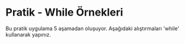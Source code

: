 # Pratik - While Örnekleri
Bu pratik uygulama 5 aşamadan oluşuyor. Aşağıdaki alıştırmaları 'while' kullanarak yapınız.
